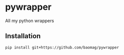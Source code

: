 # pywrapper

All my python wrappers

## Installation

```
pip install git+https://github.com/baomag/pywrapper
```

